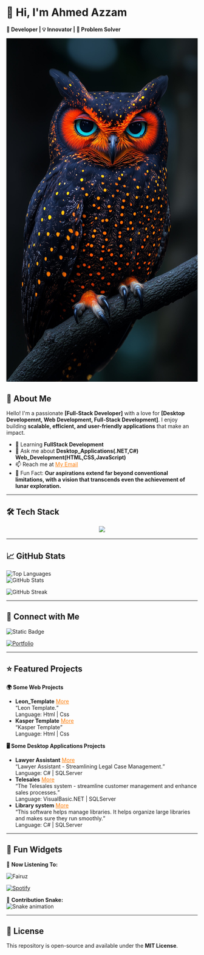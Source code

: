# 👋 Hi, I'm Ahmed Azzam

**🚀 Developer | 💡 Innovator | 🎯 Problem Solver**  

![Your Banner Image](Images/owl.jpeg) 

## 📌 About Me

Hello! I'm a passionate **[Full-Stack Developer]** with a love for **[Desktop Developemnt, Web Development, Full-Stack Development]**. I enjoy building **scalable, efficient, and user-friendly applications** that make an impact.  

- 🌱 Learning **FullStack Development**  
- 💬 Ask me about **Desktop_Applications(.NET,C#)** **Web_Development(HTML,CSS,JavaScript)**
- 📫 Reach me at <a href="mailto:zoma21466@gmail.com?subject=Hello&body=Hello, How are you?" title="email" style="color:#fd7d0a;">My Email</a>
- 🎯 Fun Fact: **Our aspirations extend far beyond conventional limitations, with a vision that transcends even the achievement of lunar exploration.**

---
<!--
[!["Follow me on Twitter"](https://img.shields.io/twitter/follow/tarekalabd?label=Follow%20me)](https://twitter.com/tarekalabd)
  [!["LinkedIn"](https://img.shields.io/badge/LinkedIn-blue?style=flat&logo=linkedin&labelColor=blue)](https://www.linkedin.com/in/tarekalabd/)
  [!["YouTube"](https://img.shields.io/youtube/channel/subscribers/UCMQeTJFwpvbeXjLPrd9_eQw?label=TarekAlabd&style=social)](https://youtube.com/TarekAlabd)
  [!["Medium"](https://img.shields.io/badge/Medium-12100E?style=flat&logo=medium&logoColor=white)](https://medium.com/@tarekalabd)
  [!["My Website"](https://img.shields.io/badge/Website-tarekalabd.com-orange)](https://tarekalabd.com)
  [!["My Blog"](https://img.shields.io/badge/Blog-blog.tarekalabd.net-orange)](https://blog.tarekalabd.net)
---
-->

## 🛠️ Tech Stack  

<p align="center">
  <a href="https://skillicons.dev">
    <img src="https://skillicons.dev/icons?i=visualstudio,dotnet,cs,mysql,vscode,htmx,html,css,js,git,github" />
  </a>
</p>

---
## 📈 GitHub Stats  

![Top Languages](https://github-readme-stats.vercel.app/api/top-langs/?username=azzam06&layout=compact&theme=graywhite&hide_border=true)  
![GitHub Stats](https://github-readme-stats.vercel.app/api?username=azzam06&show_icons=true&theme=vue&hide_border=true)  

![GitHub Streak](https://github-readme-streak-stats.herokuapp.com/?user=azzam06&theme=vue&hide_border=true)  

---
## 📢 Connect with Me  

![Static Badge](https://img.shields.io/badge/www.linkedin.com%2Fin%2Fahmed-azzam-1a2044257?style=flat&label=LinkedIn&labelColor=%230b66c2&color=white)

[![Portfolio](https://img.shields.io/badge/Azzam-000?style=flat&label=Portfolio&labelColor=black&color=red)](https://azzam.com)  

---

## ⭐ Featured Projects  
  **🌍 Some Web Projects**
- **Leon_Template** <a href="https://azzam06.github.io/Leon_Template/" style="color:#fd7d0a">More</a> <br>
<q>Leon Template.</q> <br> 
Language: Html | Css
- **Kasper Template** <a href="https://azzam06.github.io/Kasper_Template/" style="color:#fd7d0a;">More</a><br>
<q>Kasper Template</q> <br> 
Language: Html | Css
<!-- - **[Project 3 Name](https://github.com/yourusername/project3)** - Short description  -->

  **🖥️ Some Desktop Applications Projects**
- **Lawyer Assistant** <a href="https://youtu.be/_dnr4B2zDUw?si=ecKEX8VkFNnD_zne" style="color:#fd7d0a;">More</a> <br>
<q>Lawyer Assistant - Streamlining Legal Case Management.</q> <br>
Language: C# | SQLServer
- **Telesales** <a href="https://youtu.be/FqYBjz85dxc?si=9XwYdn2CFMCU_zeU" style="color:#fd7d0a;">More</a><br>
<q>The Telesales system - streamline customer management and enhance sales processes.</q> <br>
Language: VisualBasic.NET | SQLServer
- **Library system** <a href="https://youtu.be/6JsH4Q21tGE?si=GXb26IW8tEjKjc0p" style="color:#fd7d0a;">More</a><br>
<q>This software helps manage libraries. It helps organize large libraries and makes sure they run smoothly.</q> <br>
Language: C# | SQLServer

---

## 🎨 Fun Widgets  

🎵 **Now Listening To:**  

<img src="Images/Fairuz.jpg" alt="Fairuz" style="width: 10%;">

[![Spotify](https://spotify-github-profile.vercel.app/api/view?uid=31yae2fzox26fjwi6vmt733gjtu4&cover_image=true&theme=default&show_offline=false&background_color=121212&bar_color=53b14f&bar_color_cover=false)](https://open.spotify.com/track/7ywfK8jkWSLrFFtPo1VwoF?si=25ced301427f4ff3)  

 


🐍 **Contribution Snake:**  
![Snake animation](https://github.com/azzam06/azzam06/blob/output/github-contribution-grid-snake.svg)  

---

## 📜 License  

This repository is open-source and available under the **MIT License**.
